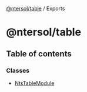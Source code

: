 [@ntersol/table](README.md) / Exports

# @ntersol/table

## Table of contents

### Classes

- [NtsTableModule](classes/ntstablemodule.md)
